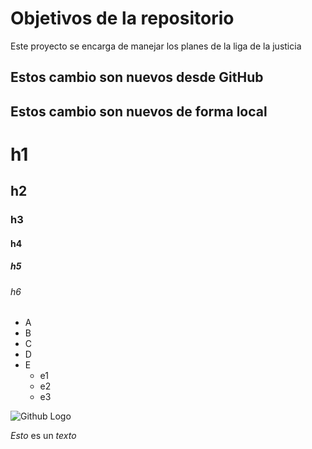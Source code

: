 # Objetivos de la repositorio

Este proyecto se encarga de manejar los planes de la liga de la justicia

## Estos cambio son nuevos desde GitHub

## Estos cambio son nuevos de forma local

# h1
## h2
### h3
#### h4
##### h5
###### h6

* A
* B
* C
* D
* E
  * e1
  * e2
  * e3
  
![Github Logo](https://avatars.githubusercontent.com/u/583231?v=4)

*Esto* es un _texto_
